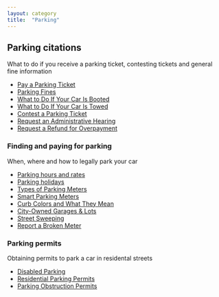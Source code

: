 ```yaml
---
layout: category
title:  "Parking"
---
```



## Parking citations

What to do if you receive a parking ticket, contesting tickets and general fine information

* [Pay a Parking Ticket](/utilities-streets/parking/parking-holidays)
* [Parking Fines](/utilities-streets/parking/parking-holidays)
* [What to Do If Your Car Is Booted](/utilities-streets/parking/parking-holidays)
* [What to Do If Your Car Is Towed](/utilities-streets/parking/parking-holidays)
* [Contest a Parking Ticket](/utilities-streets/parking/parking-holidays)
* [Request an Administrative Hearing](/utilities-streets/parking/parking-holidays)
* [Request a Refund for Overpayment](/utilities-streets/parking/parking-holidays)

### Finding and paying for parking

When, where and how to legally park your car

* [Parking hours and rates](/utilities-streets/parking/parking-hours-and-rates)
* [Parking holidays](/utilities-streets/parking/parking-holidays)
* [Types of Parking Meters](/utilities-streets/parking/parking-holidays)
* [Smart Parking Meters](/utilities-streets/parking/parking-holidays)
* [Curb Colors and What They Mean](/utilities-streets/parking/parking-holidays)
* [City-Owned Garages & Lots](/utilities-streets/parking/parking-holidays)
* [Street Sweeping](/utilities-streets/parking/parking-holidays)
* [Report a Broken Meter](/utilities-streets/parking/parking-holidays)

### Parking permits

Obtaining permits to park a car in residental streets

* [Disabled Parking](/utilities-streets/parking/parking-holidays)
* [Residential Parking Permits](/utilities-streets/parking/parking-holidays)
* [Parking Obstruction Permits](/utilities-streets/parking/parking-holidays)

